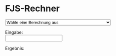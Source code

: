 # FJS-Rechner

<select id="computations">
  <option value="">Wähle eine Berechnung aus</option>
  <option value="comma">FJS-Komma einer Primzahl berechnen</option>
  <option value="tofjs">Bruch in ein FJS-Intervall umrechnen</option>
  <option value="fromfjs">FJS-Intervall in einen Bruch umrechnen</option>
  <option value="setlambda">Toleranzradius auf benutzerdefinierten Wert umstellen</option>
</select>

Eingabe: <br />
<input type="text" id="input">

Ergebnis: <br />
<div id="output"></div>

<link rel="stylesheet" href="../assets/calcsheets.css">
<script src="../assets/fjs.js"></script>
<script src="../assets/calc.js"></script>
<script>
  var loc = {
         centValue: "Cent",
             shift: "Verschiebung",
       outputComma: "Formales Komma",
    outputInterval: "Intervallname",
             ratio: "Wert",
           noInput: "Keine Eingabe.",
     cantFactorize: "„%1“ – das kann ich nicht faktorisieren.",
        notANumber: "„%1“ ist keine Zahl.",
       wrongFormat: "Ich verstehe die Struktur nicht.",
   wrongIntVariant: "Das Intervall „%1“ darf nicht die Variante „%2“ haben.",
       wrongFactor: "2 oder 3 dürfen keine Faktoren von FJS-Modifikatoren sein.",
     noComputation: "Keine Berechnung angegeben; bitte wähle eine aus der Liste.",
          notPrime: "„%1“ ist keine Primzahl.",
    butPythagorean: "2 und 3 sind pythagoreische Oktaven und Quinten, sie brauchen keine FJS-Modifikatoren.",
           notFrac: "Die Eingabe ist kein Bruch (wie 5/3 oder 928/777).",
              div0: "Wieso würdest du durch null teilen?",
           notReal: "„%1“ ist keine reelle Zahl.",
         radiusSet: "Toleranzradius umgestellt auf %1.",

             comma: "Finde sowohl die Quintenverschiebung, als auch das formale Komma (sowie die Cent-Größe davon) für jede Eingabe einer Primzahl größer als 3.",
             tofjs: "Finde die einzige FJS-Darstellung jeder Eingabe einer positiven Bruchzahl. <br>Alle FJS-Modifikatoren werden dabei getrennt geschrieben, nie miteinander multipliziert. Für Intervalle kleiner als eine reine Prime wird eine negative Zahl benutzt, um ein Intervall nach unten darzustellen. 5/4 ist also <code>M3^5</code>, aber 4/5 ist <code>M-3_5</code>. <br><strong>Pass auf:</strong> der Rechner benutzt englischsprachige Intervallnamen: M3 ist z.B. eine große Terz.",
           fromfjs: "Finde den einzigen Bruch, der jeder Eingabe eines FJS-Intervalls entspricht. <br>Das Einschaltungszeichen für den Anfang der otonalen Modifikatoren, ebenso wie der Unterstrich für die utonalen, ist immer notwendig. Du kannst die Modifikatoren multiplizieren, wie du willst, und eine negative Zahl für ein Intervall nach unten benutzen. <br><strong>Pass auf:</strong> der Rechner benutzt englischsprachige Intervallnamen: M3 ist z.B. eine große Terz.",
         setlambda: "Stelle den Wert des Toleranzradius auf einen beliebigen Dezimalbruch (Gleitkommazahl) zwischen 1 und sqrt(2) um. <br>Schreibe „default“, um den Wert wieder auf die Voreinstellung umzustellen: sqrt(33/31)."

  };
</script>
